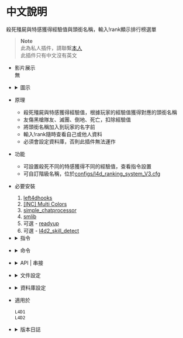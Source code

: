 # 中文說明
殺死殭屍與特感獲得經驗值與頭銜名稱，輸入!rank顯示排行榜選單

> __Note__
<br/>此為私人插件，請聯繫[本人](https://github.com/fbef0102/Game-Private_Plugin#私人插件列表-private-plugins-list)
<br/>此插件只有中文沒有英文

* 影片展示
<br/>無

* <details><summary>圖示</summary>

	* 打開 Rank System 選單
	<br/>![l4d_ranking_system_V3_1](image/l4d_ranking_system_V3_1.jpg)
	* 玩家聊天時，名子前面給予Rank稱號
	<br/>![l4d_ranking_system_V3_2](image/l4d_ranking_system_V3_2.jpg)
	* 自訂Rank階級
	<br/>![l4d_ranking_system_V3_3](image/l4d_ranking_system_V3_3.jpg)
	* 支援跨伺服器儲存資料庫
	<br/>![l4d_ranking_system_V3_4](image/l4d_ranking_system_V3_4.jpg)
</details>

* 原理
	* 殺死殭屍與特感獲得經驗值，根據玩家的經驗值獲得對應的頭銜名稱
	* 友傷黑槍隊友、滅團、倒地、死亡，扣除經驗值
	* 將頭銜名稱加入到玩家的名字前
	* 輸入!rank隨時查看自己或他人資料
	* 必須會設定資料庫，否則此插件無法運作

* 功能
	* 可設置殺死不同的特感獲得不同的經驗值，查看指令設置
	* 可自訂階級名稱，位於[configs/l4d_ranking_system_V3.cfg](configs/l4d_ranking_system_V3.cfg)

* 必要安裝
	1. [left4dhooks](https://forums.alliedmods.net/showthread.php?t=321696)
	2. [[INC] Multi Colors](https://github.com/fbef0102/L4D1_2-Plugins/releases/tag/Multi-Colors)
	3. [simple_chatprocessor](https://github.com/fbef0102/Sourcemod-Plugins/tree/main/simple_chatprocessor)
	4. [smlib](https://github.com/fbef0102/L4D1_2-Plugins/releases/tag/smlib-Colors)
	5. 可選 - [readyup](/L4D_插件/Server_伺服器/readyup)
	6. 可選 - [l4d2_skill_detect](https://github.com/fbef0102/L4D2-Plugins/tree/master/l4d2_skill_detect)

* <details><summary>指令</summary>

	* cfg/sourcemod/l4d_ranking_system.cfg
		```php
		// 0=插件關閉, 1=插件開啟.
		l4d_ranking_system_allow "1"

		// 至少需要X位真人玩家在倖存者與特感隊伍才能獲得經驗值.
		l4d_ranking_system_player_require "2"

		// 儲存經驗值、稱號、排行系統的資料庫設定. (支援 MySQL & SQLite)
		l4d_ranking_system_database "rank"

		// 殺死Smoker所獲得的經驗值 (0=關閉)
		l4d_ranking_system_smoker_killed "5"

		// 殺死Boomer所獲得的經驗值 (0=關閉)
		l4d_ranking_system_boomer_illed "3"

		// 殺死Hunter所獲得的經驗值 (0=關閉)
		l4d_ranking_system_hunter_killed "4"

		// 空爆Hunter所獲得的戰力值\n需安裝插件l4d2_skill_detect by Harry
		l4d_ranking_system_hunter_skeeted "8"

		// 殺死Jockey所獲得的經驗值 (0=關閉)
		l4d_ranking_system_jockey_killed "6"

		// 空爆Jockey所獲得的戰力值\n需安裝插件l4d2_skill_detect by Harry
		l4d_ranking_system_jockey_skeeted "12"

		// 殺死Charger所獲得的經驗值 (0=關閉)
		l4d_ranking_system_charger_killed "7"

		// 秒殺衝鋒的Charger所獲得的戰力值\n需安裝插件l4d2_skill_detect by Harry
		l4d_ranking_system_charger_leveled "14"

		// 殺死Spitter所獲得的經驗值 (0=關閉)
		l4d_ranking_system_spitter_killed "3"

		// 殺死Witch所獲得的經驗值 (0=關閉)
		l4d_ranking_system_witch_killed "100"

		// 殺死Tank所獲得的經驗值 (0=關閉)
		l4d_ranking_system_tank_killed "30"

		// 殺死普通感染者所獲得的經驗值 (0=關閉)
		l4d_ranking_system_zombie_killed "1"

		// 當殺死 1=Smoker, 2=Boomer, 4=Hunter, 8=Spitter, 16=Jockey, 32=Charger, 64=Tank, 128=Witch, 256=普通感染者時 提示獲得經驗值. 數字相加起來 (0=關閉提示, 511=全部)
		l4d_ranking_system_zombie_notify_flag "511"

		// 當玩家 1=連線進服後, 2=離開伺服器時, 4=加入倖存者時 提示所有人該玩家的排名. 數字相加起來 (0=關閉提示, 7=全部)
		l4d_ranking_system_join_leave_notify_flag "7"

		// 玩家在聊天室框聊天時，1=玩家名稱會加上稱號，0=玩家名稱不加稱號
		l4d_ranking_system_rank_display_name "1"

		// '經驗排行榜' 顯示多少個排名玩家?
		l4d_ranking_system_top_rank_numbers "200"

		// 團滅損失XX經驗值. (0=關閉)
		l4d_ranking_system_survivor_mission_lost "50"

		// 倖存者倒地損失XX經驗值. (0=關閉)
		l4d_ranking_system_survivor_incap "50"

		// 倖存者死亡損失XX經驗值. (0=關閉)
		l4d_ranking_system_survivor_death "50"

		// 友傷黑死隊友損失XX經驗值. (0=關閉)
		l4d_ranking_system_survivor_ff_kill "200"

		// 倖存者攻擊隊友損失友傷乘上X倍的經驗值. (0=關閉)
		l4d_ranking_system_survivor_ff_multi "2"
		```
</details>

* <details><summary>命令</summary>

	* **打開 Rank System 選單**
		```php
		sm_rank
		sm_rankmenu
		sm_rk
		```
</details>

* <details><summary>API | 串接</summary>

	* [l4d_ranking_system.inc](scripting\include\l4d_ranking_system.inc)
		```php
		library name: l4d_ranking_system
		```
</details>

* <details><summary>文件設定</summary>

	* [configs/l4d_ranking_system_V3.cfg](configs/l4d_ranking_system_V3.cfg)設置
		> 內有中文說明，可點擊查看
</details>

* <details><summary>資料庫設定</summary>

	* 以下方法二選一
		1. MySQL: 支援跨伺服器，儲值經驗值，設定指令 ```l4d_ranking_system_database "rank"```，然後設定文件 *sourcemod/configs/databases.cfg*
			```php
			// 資料庫中自動創建表格，名稱是 "Ranking_System_V3"
			"rank"
			{
				"driver"			"default"
				"host"				"x.x.x.x"
				"database"			"yourdatabase"
				"user"				"youruser"
				"pass"				"yourpass"
				"port"				"yourport"
			}
			```
			
		2. SQLite: 本地資料庫，設定指令 ```l4d_ranking_system_database "rank"```，然後設定文件 *sourcemod/configs/databases.cfg*
			```php
			// 資料庫位於 ```sourcemod/data/sqlite/rank_system.sq3``` (自動創建)
			"rank"
			{
				"driver"			"sqlite"
				"database"			"rank_system"
			}
			```
</details>

* 適用於
	```
	L4D1
	L4D2
	```

* <details><summary>版本日誌</summary>

	* v1.7h (2024-8-3)
		* Require simple_chatprocessor 1.8h or above

	* v1.6h (2024-7-18)
		* Add l4d2_skill_detect
		* Update database, add field "hunter_skeet", "jockey_skeet", "charger_level" 

	* v1.5h (2024-2-28)
		* Replace OnClientPutInServer with OnClientPostAdminCheck to fix client can't load data from database

	* v1.4h (2024-1-20)
		* Compatible with simple-chatcolors by harry
		* Add API

	* v1.3h (2023-12-10)
		* Detect ff damage if incap teammate
		* 數據庫顯示中文

	* v1.2h (2023-6-16)
		* Delete l4d2_skill_detect

	* v1.1h (2023-6-15)
		* Add smlib and simple_chatprocessor

	* v1.0h (2023-5-12)
		* Initial Release
</details>